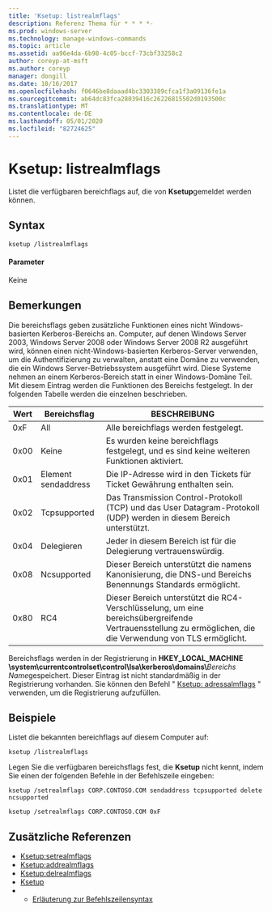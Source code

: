 ```yaml
---
title: 'Ksetup: listrealmflags'
description: Referenz Thema für * * * *-
ms.prod: windows-server
ms.technology: manage-windows-commands
ms.topic: article
ms.assetid: aa96e4da-6b98-4c05-bccf-73cbf33258c2
author: coreyp-at-msft
ms.author: coreyp
manager: dongill
ms.date: 10/16/2017
ms.openlocfilehash: f0646be8daaad4bc3303389cfca1f3a09136fe1a
ms.sourcegitcommit: ab64dc83fca28039416c26226815502d0193500c
ms.translationtype: MT
ms.contentlocale: de-DE
ms.lasthandoff: 05/01/2020
ms.locfileid: "82724625"
---
```

# <a name="ksetuplistrealmflags"></a>Ksetup: listrealmflags



Listet die verfügbaren bereichflags auf, die von **Ksetup**gemeldet werden können.

## <a name="syntax"></a>Syntax

```
ksetup /listrealmflags
```

#### <a name="parameters"></a>Parameter

Keine

## <a name="remarks"></a>Bemerkungen

Die bereichsflags geben zusätzliche Funktionen eines nicht Windows-basierten Kerberos-Bereichs an. Computer, auf denen Windows Server 2003, Windows Server 2008 oder Windows Server 2008 R2 ausgeführt wird, können einen nicht-Windows-basierten Kerberos-Server verwenden, um die Authentifizierung zu verwalten, anstatt eine Domäne zu verwenden, die ein Windows Server-Betriebssystem ausgeführt wird. Diese Systeme nehmen an einem Kerberos-Bereich statt in einer Windows-Domäne Teil. Mit diesem Eintrag werden die Funktionen des Bereichs festgelegt. In der folgenden Tabelle werden die einzelnen beschrieben.

|Wert|Bereichsflag|BESCHREIBUNG|
|-----|----------|-----------|
|0xF|All|Alle bereichflags werden festgelegt.|
|0x00|Keine|Es wurden keine bereichflags festgelegt, und es sind keine weiteren Funktionen aktiviert.|
|0x01|Element sendaddress|Die IP-Adresse wird in den Tickets für Ticket Gewährung enthalten sein.|
|0x02|Tcpsupported|Das Transmission Control-Protokoll (TCP) und das User Datagram-Protokoll (UDP) werden in diesem Bereich unterstützt.|
|0x04|Delegieren|Jeder in diesem Bereich ist für die Delegierung vertrauenswürdig.|
|0x08|Ncsupported|Dieser Bereich unterstützt die namens Kanonisierung, die DNS-und Bereichs Benennungs Standards ermöglicht.|
|0x80|RC4|Dieser Bereich unterstützt die RC4-Verschlüsselung, um eine bereichsübergreifende Vertrauensstellung zu ermöglichen, die die Verwendung von TLS ermöglicht.|

Bereichsflags werden in der Registrierung in **HKEY_LOCAL_MACHINE \system\currentcontrolset\control\lsa\kerberos\domains\\**<em>Bereichs Name</em>gespeichert. Dieser Eintrag ist nicht standardmäßig in der Registrierung vorhanden. Sie können den Befehl " [Ksetup: adressalmflags](ksetup-addrealmflags.md) " verwenden, um die Registrierung aufzufüllen.

## <a name="examples"></a>Beispiele

Listet die bekannten bereichflags auf diesem Computer auf:
```
ksetup /listrealmflags
```
Legen Sie die verfügbaren bereichsflags fest, die **Ksetup** nicht kennt, indem Sie einen der folgenden Befehle in der Befehlszeile eingeben:
```
ksetup /setrealmflags CORP.CONTOSO.COM sendaddress tcpsupported delete ncsupported
```
```
ksetup /setrealmflags CORP.CONTOSO.COM 0xF
```

## <a name="additional-references"></a>Zusätzliche Referenzen

-   [Ksetup:setrealmflags](ksetup-setrealmflags.md)
-   [Ksetup:addrealmflags](ksetup-addrealmflags.md)
-   [Ksetup:delrealmflags](ksetup-delrealmflags.md)
-   [Ksetup](ksetup.md)
-   - [Erläuterung zur Befehlszeilensyntax](command-line-syntax-key.md)